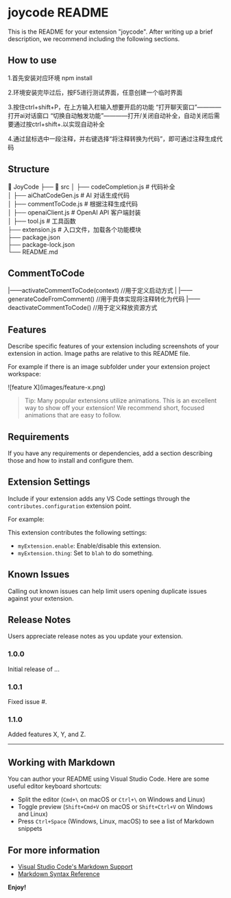 # joycode README

This is the README for your extension "joycode". After writing up a brief description, we recommend including the following sections.

## How to use

1.首先安装对应环境
    npm install

2.环境安装完毕过后，按F5进行测试界面，任意创建一个临时界面

3.按住ctrl+shift+P，在上方输入栏输入想要开启的功能
    “打开聊天窗口”————打开ai对话窗口
    “切换自动触发功能”————打开/关闭自动补全，自动关闭后需要通过按ctrl+shift+.以实现自动补全

4.通过鼠标选中一段注释，并右键选择“将注释转换为代码”，即可通过注释生成代码


## Structure

📂 JoyCode
├── 📁 src
│   ├── codeCompletion.js        # 代码补全  
│   ├── aiChatCodeGen.js         # AI 对话生成代码  
│   ├── commentToCode.js         # 根据注释生成代码  
│   ├── openaiClient.js          # OpenAI API 客户端封装  
│   ├── tool.js                 # 工具函数  
├── extension.js                 # 入口文件，加载各个功能模块  
├── package.json  
├── package-lock.json  
└── README.md

## CommentToCode

|——activateCommentToCode(context)   //用于定义启动方式
|   |——generateCodeFromComment()    //用于具体实现将注释转化为代码
|——deactivateCommentToCode()        //用于定义释放资源方式

## Features

Describe specific features of your extension including screenshots of your extension in action. Image paths are relative to this README file.

For example if there is an image subfolder under your extension project workspace:

\!\[feature X\]\(images/feature-x.png\)

> Tip: Many popular extensions utilize animations. This is an excellent way to show off your extension! We recommend short, focused animations that are easy to follow.

## Requirements

If you have any requirements or dependencies, add a section describing those and how to install and configure them.

## Extension Settings

Include if your extension adds any VS Code settings through the `contributes.configuration` extension point.

For example:

This extension contributes the following settings:

* `myExtension.enable`: Enable/disable this extension.
* `myExtension.thing`: Set to `blah` to do something.

## Known Issues

Calling out known issues can help limit users opening duplicate issues against your extension.

## Release Notes

Users appreciate release notes as you update your extension.

### 1.0.0

Initial release of ...

### 1.0.1

Fixed issue #.

### 1.1.0

Added features X, Y, and Z.

---

## Working with Markdown

You can author your README using Visual Studio Code.  Here are some useful editor keyboard shortcuts:

* Split the editor (`Cmd+\` on macOS or `Ctrl+\` on Windows and Linux)
* Toggle preview (`Shift+Cmd+V` on macOS or `Shift+Ctrl+V` on Windows and Linux)
* Press `Ctrl+Space` (Windows, Linux, macOS) to see a list of Markdown snippets

## For more information

* [Visual Studio Code's Markdown Support](http://code.visualstudio.com/docs/languages/markdown)
* [Markdown Syntax Reference](https://help.github.com/articles/markdown-basics/)

**Enjoy!**
